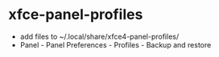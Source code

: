 # xfce-panel-profiles
* add files to ~/.local/share/xfce4-panel-profiles/
* Panel - Panel Preferences - Profiles - Backup and restore
